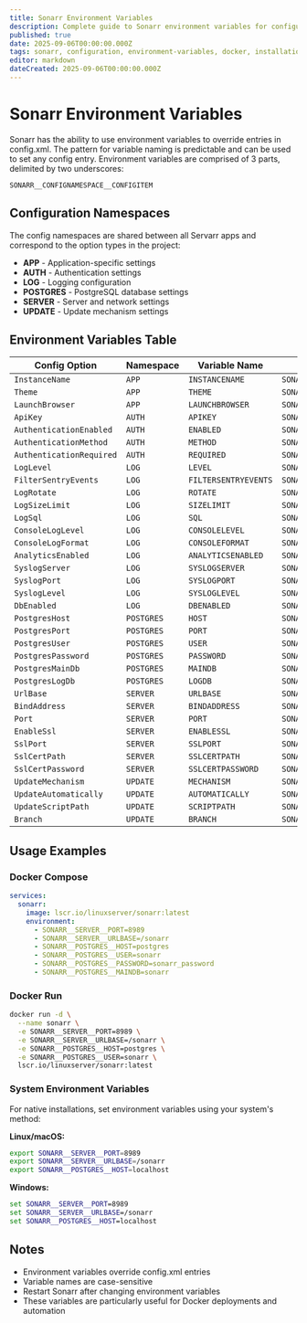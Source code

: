 ```yaml
---
title: Sonarr Environment Variables
description: Complete guide to Sonarr environment variables for configuration management including Docker, database, authentication, and server settings
published: true
date: 2025-09-06T00:00:00.000Z
tags: sonarr, configuration, environment-variables, docker, installation, postgres
editor: markdown
dateCreated: 2025-09-06T00:00:00.000Z
---
```


# Sonarr Environment Variables

Sonarr has the ability to use environment variables to override entries in config.xml. The pattern for variable naming is predictable and can be used to set any config entry. Environment variables are comprised of 3 parts, delimited by two underscores:

`SONARR__CONFIGNAMESPACE__CONFIGITEM`

## Configuration Namespaces

The config namespaces are shared between all Servarr apps and correspond to the option types in the project:

- **APP** - Application-specific settings
- **AUTH** - Authentication settings
- **LOG** - Logging configuration
- **POSTGRES** - PostgreSQL database settings
- **SERVER** - Server and network settings
- **UPDATE** - Update mechanism settings

## Environment Variables Table

| Config Option            | Namespace  | Variable Name        | Full Environment Variable         |
| ------------------------ | ---------- | -------------------- | --------------------------------- |
| `InstanceName`           | `APP`      | `INSTANCENAME`       | `SONARR__APP__INSTANCENAME`       |
| `Theme`                  | `APP`      | `THEME`              | `SONARR__APP__THEME`              |
| `LaunchBrowser`          | `APP`      | `LAUNCHBROWSER`      | `SONARR__APP__LAUNCHBROWSER`      |
| `ApiKey`                 | `AUTH`     | `APIKEY`             | `SONARR__AUTH__APIKEY`            |
| `AuthenticationEnabled`  | `AUTH`     | `ENABLED`            | `SONARR__AUTH__ENABLED`           |
| `AuthenticationMethod`   | `AUTH`     | `METHOD`             | `SONARR__AUTH__METHOD`            |
| `AuthenticationRequired` | `AUTH`     | `REQUIRED`           | `SONARR__AUTH__REQUIRED`          |
| `LogLevel`               | `LOG`      | `LEVEL`              | `SONARR__LOG__LEVEL`              |
| `FilterSentryEvents`     | `LOG`      | `FILTERSENTRYEVENTS` | `SONARR__LOG__FILTERSENTRYEVENTS` |
| `LogRotate`              | `LOG`      | `ROTATE`             | `SONARR__LOG__ROTATE`             |
| `LogSizeLimit`           | `LOG`      | `SIZELIMIT`          | `SONARR__LOG__SIZELIMIT`          |
| `LogSql`                 | `LOG`      | `SQL`                | `SONARR__LOG__SQL`                |
| `ConsoleLogLevel`        | `LOG`      | `CONSOLELEVEL`       | `SONARR__LOG__CONSOLELEVEL`       |
| `ConsoleLogFormat`       | `LOG`      | `CONSOLEFORMAT`      | `SONARR__LOG__CONSOLEFORMAT`      |
| `AnalyticsEnabled`       | `LOG`      | `ANALYTICSENABLED`   | `SONARR__LOG__ANALYTICSENABLED`   |
| `SyslogServer`           | `LOG`      | `SYSLOGSERVER`       | `SONARR__LOG__SYSLOGSERVER`       |
| `SyslogPort`             | `LOG`      | `SYSLOGPORT`         | `SONARR__LOG__SYSLOGPORT`         |
| `SyslogLevel`            | `LOG`      | `SYSLOGLEVEL`        | `SONARR__LOG__SYSLOGLEVEL`        |
| `DbEnabled`              | `LOG`      | `DBENABLED`          | `SONARR__LOG__DBENABLED`          |
| `PostgresHost`           | `POSTGRES` | `HOST`               | `SONARR__POSTGRES__HOST`          |
| `PostgresPort`           | `POSTGRES` | `PORT`               | `SONARR__POSTGRES__PORT`          |
| `PostgresUser`           | `POSTGRES` | `USER`               | `SONARR__POSTGRES__USER`          |
| `PostgresPassword`       | `POSTGRES` | `PASSWORD`           | `SONARR__POSTGRES__PASSWORD`      |
| `PostgresMainDb`         | `POSTGRES` | `MAINDB`             | `SONARR__POSTGRES__MAINDB`        |
| `PostgresLogDb`          | `POSTGRES` | `LOGDB`              | `SONARR__POSTGRES__LOGDB`         |
| `UrlBase`                | `SERVER`   | `URLBASE`            | `SONARR__SERVER__URLBASE`         |
| `BindAddress`            | `SERVER`   | `BINDADDRESS`        | `SONARR__SERVER__BINDADDRESS`     |
| `Port`                   | `SERVER`   | `PORT`               | `SONARR__SERVER__PORT`            |
| `EnableSsl`              | `SERVER`   | `ENABLESSL`          | `SONARR__SERVER__ENABLESSL`       |
| `SslPort`                | `SERVER`   | `SSLPORT`            | `SONARR__SERVER__SSLPORT`         |
| `SslCertPath`            | `SERVER`   | `SSLCERTPATH`        | `SONARR__SERVER__SSLCERTPATH`     |
| `SslCertPassword`        | `SERVER`   | `SSLCERTPASSWORD`    | `SONARR__SERVER__SSLCERTPASSWORD` |
| `UpdateMechanism`        | `UPDATE`   | `MECHANISM`          | `SONARR__UPDATE__MECHANISM`       |
| `UpdateAutomatically`    | `UPDATE`   | `AUTOMATICALLY`      | `SONARR__UPDATE__AUTOMATICALLY`   |
| `UpdateScriptPath`       | `UPDATE`   | `SCRIPTPATH`         | `SONARR__UPDATE__SCRIPTPATH`      |
| `Branch`                 | `UPDATE`   | `BRANCH`             | `SONARR__UPDATE__BRANCH`          |

## Usage Examples

### Docker Compose

```yaml
services:
  sonarr:
    image: lscr.io/linuxserver/sonarr:latest
    environment:
      - SONARR__SERVER__PORT=8989
      - SONARR__SERVER__URLBASE=/sonarr
      - SONARR__POSTGRES__HOST=postgres
      - SONARR__POSTGRES__USER=sonarr
      - SONARR__POSTGRES__PASSWORD=sonarr_password
      - SONARR__POSTGRES__MAINDB=sonarr
```

### Docker Run

```bash
docker run -d \
  --name sonarr \
  -e SONARR__SERVER__PORT=8989 \
  -e SONARR__SERVER__URLBASE=/sonarr \
  -e SONARR__POSTGRES__HOST=postgres \
  -e SONARR__POSTGRES__USER=sonarr \
  lscr.io/linuxserver/sonarr:latest
```

### System Environment Variables

For native installations, set environment variables using your system's method:

**Linux/macOS:**

```bash
export SONARR__SERVER__PORT=8989
export SONARR__SERVER__URLBASE=/sonarr
export SONARR__POSTGRES__HOST=localhost
```

**Windows:**

```cmd
set SONARR__SERVER__PORT=8989
set SONARR__SERVER__URLBASE=/sonarr
set SONARR__POSTGRES__HOST=localhost
```

## Notes

- Environment variables override config.xml entries
- Variable names are case-sensitive
- Restart Sonarr after changing environment variables
- These variables are particularly useful for Docker deployments and automation
